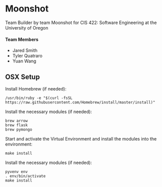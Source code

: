 # Moonshot
Team Builder by team Moonshot for CIS 422: Software Engineering at the University of Oregon

#### Team Members
* Jared Smith
* Tyler Quatraro
* Yuan Wang

## OSX Setup
Install Homebrew (if needed):
```
/usr/bin/ruby -e "$(curl -fsSL https://raw.githubusercontent.com/Homebrew/install/master/install)"
```

Install the necessary modules (if needed):
```
brew arrow
brew flask
brew pymongo
```

Start and activate the Virtual Environment and install the modules into the environment:
```
make install
```

Install the necessary modules (if needed):
```
pyvenv env
. env/bin/activate
make install
```
